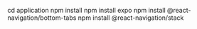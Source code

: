cd application 
npm install
npm install expo 
npm install @react-navigation/bottom-tabs
npm install @react-navigation/stack
